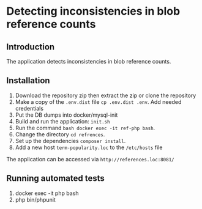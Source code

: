# Detecting inconsistencies in blob reference counts

## Introduction
The application detects inconsistencies in blob reference counts.

## Installation
1. Download the repository zip then extract the zip or clone the repository
2. Make a copy of the `.env.dist` file `cp .env.dist .env`. Add needed credentials
3. Put the DB dumps into docker/mysql-init
3. Build and run the application: `init.sh`
4. Run the command `bash docker exec -it ref-php bash`.
5. Change the directory `cd refrences`.
6. Set up the dependencies `composer install`.
8. Add a new host `term-popularity.loc` to the `/etc/hosts` file 

The application can be accessed via `http://references.loc:8081/`

## Running automated tests
1. docker exec -it php bash
2. php bin/phpunit
